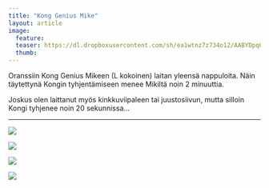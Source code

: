 ```yaml
---
title: "Kong Genius Mike"
layout: article
image:
  feature:
  teaser: https://dl.dropboxusercontent.com/sh/ea1wtnz7z734o12/AABYDpq6qxyQVi4Fr45BnXjba/aktivointilelut/kongit/DSC17019-245px.jpg
  thumb:
---
```


Oranssiin Kong Genius Mikeen (L kokoinen) laitan yleensä nappuloita. Näin täytettynä Kongin tyhjentämiseen menee Mikiltä noin 2 minuuttia.

Joskus olen laittanut myös kinkkuviipaleen tai juustosiivun, mutta silloin Kongi tyhjenee noin 20 sekunnissa…

---

[![](https://dl.dropboxusercontent.com/sh/ea1wtnz7z734o12/AAAgQuzdM9hISljyyDxFx3Rza/aktivointilelut/kongit/DSC35180-800px.jpg)](https://dl.dropboxusercontent.com/sh/ea1wtnz7z734o12/AABLv_onqxIrO719METLV2pva/aktivointilelut/kongit/DSC35180.jpg)

[![](https://dl.dropboxusercontent.com/sh/ea1wtnz7z734o12/AADonWyepiCHsvLzcOJLtt0Va/aktivointilelut/kongit/DSC35135-800px.jpg)](https://dl.dropboxusercontent.com/sh/ea1wtnz7z734o12/AADd6_BaeRi-ApnB1TEYPbOia/aktivointilelut/kongit/DSC35135.jpg)

[![](https://dl.dropboxusercontent.com/sh/ea1wtnz7z734o12/AABYkwpjR3_OxLGTwhkXVqiUa/aktivointilelut/kongit/DSC35158-800px.jpg)](https://dl.dropboxusercontent.com/sh/ea1wtnz7z734o12/AABPGNIDfAEhypqQotYIzhola/aktivointilelut/kongit/DSC35158.jpg)

[![](https://dl.dropboxusercontent.com/sh/ea1wtnz7z734o12/AABTRctrOoOMlNbHFwmlqe6Ea/aktivointilelut/kongit/DSC17019_2-800px.jpg)](https://dl.dropboxusercontent.com/sh/ea1wtnz7z734o12/AAAVpU2ixWHP_vn-RDRzr-FFa/aktivointilelut/kongit/DSC17019_2.jpg)

